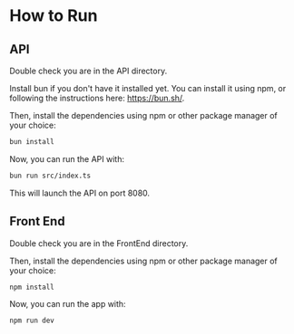 # How to Run

## API

Double check you are in the API directory.

Install bun if you don't have it installed yet. You can install it using npm, or following the instructions here: https://bun.sh/.

Then, install the dependencies using npm or other package manager of your choice:

```bash
bun install
```

Now, you can run the API with:

```bash
bun run src/index.ts
```

This will launch the API on port 8080.

## Front End

Double check you are in the FrontEnd directory.

Then, install the dependencies using npm or other package manager of your choice:

```bash
npm install
```

Now, you can run the app with:

```bash
npm run dev
```
